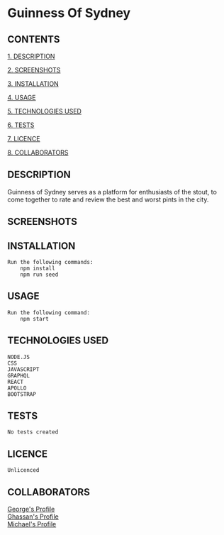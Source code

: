 # Guinness Of Sydney

## CONTENTS

[1. DESCRIPTION](#DESCRIPTION)

[2. SCREENSHOTS](#SCREENSHOTS)

[3. INSTALLATION](#INSTALLATION)

[4. USAGE](#USAGE)

[5. TECHNOLOGIES USED](#TECHNOLOGIESUSED)

[6. TESTS](#TESTS)

[7. LICENCE](#LICENCE)

[8. COLLABORATORS](#COLLABORATORS)

<a id="DESCRIPTION"></a>

## DESCRIPTION

Guinness of Sydney serves as a platform for enthusiasts of the stout, to come together to rate and review the best and worst pints in the city.

<a id="SCREENSHOTS"></a>

## SCREENSHOTS

<a id="INSTALLATION"></a>

## INSTALLATION

    Run the following commands:
        npm install
        npm run seed

<a id="USAGE"></a>

## USAGE

    Run the following command:
        npm start

<a id="TECHNOLOGIESUSED"></a>

## TECHNOLOGIES USED

    NODE.JS
    CSS
    JAVASCRIPT
    GRAPHQL
    REACT
    APOLLO
    BOOTSTRAP

<a id="CONTRIBUTE"></a>

<a id="TESTS"></a>

## TESTS

    No tests created

<a id="LICENCE"></a>

## LICENCE

    Unlicenced

<a id="COLLABORATORS"></a>

## COLLABORATORS

[George's Profile](https://github.com/G-murphy03) <br>
[Ghassan's Profile](https://github.com/ghassanalassadi) <br>
[Michael's Profile](https://github.com/michaelclancy90) <br>

